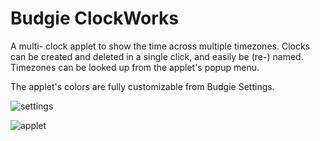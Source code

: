 # Budgie ClockWorks

A multi- clock applet to show the time across multiple timezones. Clocks can be created and deleted in a single click, and easily be (re-) named. Timezones can be looked up from the applet's popup menu.

The applet's colors are fully customizable from Budgie Settings.


![settings](https://github.com/UbuntuBudgie/budgie-extras/blob/master/budgie-clockworks/budgie_settings.png)


![applet](https://github.com/UbuntuBudgie/budgie-extras/blob/master/budgie-clockworks/applet.png)


